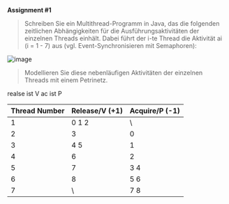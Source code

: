 **Assignment #1**

> Schreiben Sie ein Multithread-Programm in Java, das die folgenden zeitlichen
> Abhängigkeiten für die Ausführungsaktivitäten der einzelnen Threads einhält.
> Dabei führt der i-te Thread die Aktivität ai (i = 1 - 7) aus (vgl. Event-Synchronisieren mit Semaphoren):
> 
![image](https://raw.githubusercontent.com/Johnmalc/Homeworks5/master/pictures/Assignment1.png)
> 
> Modellieren Sie diese nebenläufigen Aktivitäten der einzelnen Threads mit einem
> Petrinetz.

realse ist V
ac ist P

| Thread Number	| Release/V (+1) | Acquire/P (-1)
|------------|-------|---------
| 1				|	0 1 2 	| \
| 2				|   3	 	|0 	
| 3				|	4 5	   	| 1  	
| 4				|   6		| 2  	
| 5				|   7		| 3 4
| 6				|   8		| 5 6
| 7				|   \		| 7 8



